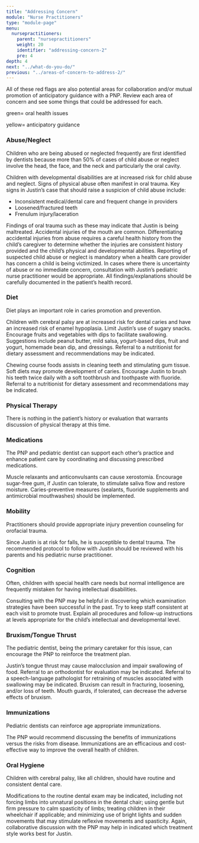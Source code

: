 ```yaml
---
title: "Addressing Concern"
module: "Nurse Practitioners"
type: "module-page"
menu:
  nursepractitioners:
    parent: "nursepractitioners"
    weight: 20
    identifier: "addressing-concern-2"
    pre: 4
depth: 4
next: "../what-do-you-do/"
previous: "../areas-of-concern-to-address-2/"
---
```

<div class="pageblock"><p>All of these red flags are also potential areas for collaboration and/or mutual promotion of anticipatory guidance with a PNP. Review each area of concern and see some things that could be addressed for each.</p>
<p></p><div class="alert alert-success">green= oral health issues</div>
<p></p><div class="alert alert-warning">yellow= anticipatory guidance</div>
<h3>Abuse/Neglect</h3>
<p></p><div class="alert alert-success">Children who are being abused or neglected frequently are first identified by dentists because more than 50% of cases of child abuse or neglect involve the head, the face, and the neck and particularly the oral cavity.</div>
<p>Children with developmental disabilities are at increased risk for child abuse and neglect. Signs of physical abuse often manifest in oral trauma. Key signs in Justin’s case that should raise a suspicion of child abuse include:</p>
<ul>
<li>Inconsistent medical/dental care and frequent change in providers</li>
<li>Loosened/fractured teeth </li>
<li>Frenulum injury/laceration </li>
</ul>
<p>Findings of oral trauma such as these may indicate that Justin is being maltreated. Accidental injuries of the mouth are common. Differentiating accidental injuries from abuse requires a careful health history from the child’s caregiver to determine whether the injuries are consistent history provided and the child’s physical and developmental abilities. Reporting of suspected child abuse or neglect is mandatory when a health care provider has concern a child is being victimized. In cases where there is uncertainty of abuse or no immediate concern, consultation with Justin’s pediatric nurse practitioner would be appropriate. All findings/explanations should be carefully documented in the patient’s health record. </p>
<h3>Diet</h3>
<p></p><div class="alert alert-success">Diet plays an important role in caries promotion and prevention.</div>
<p>Children with cerebral palsy are at increased risk for dental caries and have an increased risk of enamel hypoplasia. Limit Justin’s use of sugary snacks. Encourage fruits and vegetables with dips to facilitate swallowing. Suggestions include peanut butter, mild salsa, yogurt-based dips, fruit and yogurt, homemade bean dip, and dressings. Referral to a nutritionist for dietary assessment and recommendations may be indicated. </p>
<p>Chewing course foods assists in cleaning teeth and stimulating gum tissue.  Soft diets may promote development of caries. Encourage Justin to brush his teeth twice daily with a soft toothbrush and toothpaste with fluoride. Referral to a nutritionist for dietary assessment and recommendations may be indicated. </p>
<h3>Physical Therapy</h3>
<p>There is nothing in the patient’s history or evaluation that warrants discussion of physical therapy at this time.</p>
<h3>Medications</h3>
<p></p><div class="alert alert-warning">The PNP and pediatric dentist can support each other’s practice and enhance patient care by coordinating and discussing prescribed medications.</div>
<p>Muscle relaxants and anticonvulsants can cause xerostomia. Encourage sugar-free gum, if Justin can tolerate, to stimulate saliva flow and restore moisture. Caries-preventive measures (sealants, fluoride supplements and antimicrobial mouthwashes) should be implemented.</p>
<h3>Mobility</h3>
<p></p><div class="alert alert-warning">Practitioners should provide appropriate injury prevention counseling for orofacial trauma.</div>
<p>Since Justin is at risk for falls, he is susceptible to dental trauma. The recommended protocol to follow with Justin should be reviewed with his parents and his pediatric nurse practitioner. </p>
<h3>Cognition</h3>
<p></p><div class="alert alert-warning">Often, children with special health care needs but normal intelligence are frequently mistaken for having intellectual disabilities.</div>
<p>Consulting with the PNP may be helpful in discovering which examination strategies have been successful in the past.   Try to keep staff consistent at each visit to promote trust.  Explain all procedures and follow-up instructions at levels appropriate for the child’s intellectual and developmental level.</p>
<h3>Bruxism/Tongue Thrust</h3>
<p></p><div class="alert alert-success">The pediatric dentist, being the primary caretaker for this issue, can encourage the PNP to reinforce the treatment plan.</div>
<p>Justin’s tongue thrust may cause malocclusion and impair swallowing of food.  Referral to an orthodontist for evaluation may be indicated.  Referral to a speech-language pathologist for retraining of muscles associated with swallowing may be indicated. Bruxism can result in fracturing, loosening, and/or loss of teeth.  Mouth guards, if tolerated, can decrease the adverse effects of bruxism. </p>
<h3>Immunizations</h3>
<p></p><div class="alert alert-warning">Pediatric dentists can reinforce age appropriate immunizations.</div>
<p>The PNP would recommend discussing the benefits of immunizations versus the risks from disease. Immunizations are an efficacious and cost-effective way to improve the overall health of children.</p>
<h3>Oral Hygiene</h3>
<p></p><div class="alert alert-success">Children with cerebral palsy, like all children, should have routine and consistent dental care.</div>
<p>Modifications to the routine dental exam may be indicated, including not forcing limbs into unnatural positions in the dental chair; using gentle but firm pressure to calm spasticity of limbs; treating children in their wheelchair if applicable; and minimizing use of bright lights and sudden movements that may stimulate reflexive movements and spasticity. Again, collaborative discussion with the PNP may help in indicated which treatment style works best for Justin. </p>
</div>